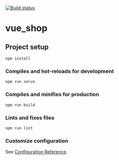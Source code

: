 [![Build status](https://dev.azure.com/Sheng31/AzureCICD/_apis/build/status/AzureCICD-Node.js%20With%20gulp-CI)](https://dev.azure.com/Sheng31/AzureCICD/_build/latest?definitionId=10)
# vue_shop

## Project setup
```
npm install
```

### Compiles and hot-reloads for development
```
npm run serve
```

### Compiles and minifies for production
```
npm run build
```

### Lints and fixes files
```
npm run lint
```

### Customize configuration
See [Configuration Reference](https://cli.vuejs.org/config/).


